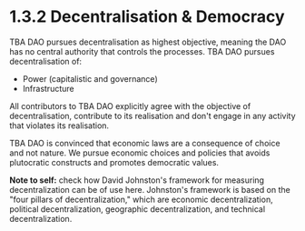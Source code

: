 # 1.3.2 Decentralisation & Democracy

TBA DAO pursues decentralisation as highest objective, meaning the DAO has no central authority that controls the processes. TBA DAO pursues decentralisation of:

* Power (capitalistic and governance)&#x20;
* Infrastructure

All contributors to TBA DAO explicitly agree with the objective of decentralisation, contribute to its realisation and don't engage in any activity that violates its realisation.

TBA DAO is convinced that economic laws are a consequence of choice and not nature. We pursue economic choices and policies that avoids plutocratic constructs and promotes democratic values.



**Note to self:** check how David Johnston's framework for measuring decentralization can be of use here. Johnston's framework is based on the "four pillars of decentralization," which are economic decentralization, political decentralization, geographic decentralization, and technical decentralization.
